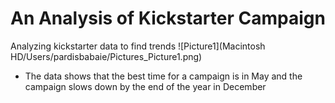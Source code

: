 # An Analysis of Kickstarter Campaign
Analyzing kickstarter data to find trends
![Picture1](Macintosh HD/Users/pardisbabaie/Pictures_Picture1.png)
* The data shows that the best time for a campaign is in May and the campaign slows down by the end of the year in December

